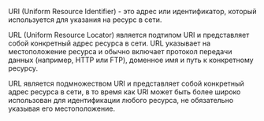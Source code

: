 
URI (Uniform Resource Identifier) - это адрес или идентификатор, который используется для указания на ресурс в сети.

URL (Uniform Resource Locator) является подтипом URI и представляет собой конкретный адрес ресурса в сети. URL указывает на местоположение ресурса и обычно включает протокол передачи данных (например, HTTP или FTP), доменное имя и путь к конкретному ресурсу.

URL является подмножеством URI и представляет собой конкретный адрес ресурса в сети, в то время как URI может быть более широко использован для идентификации любого ресурса, не обязательно указывая его местоположение.
